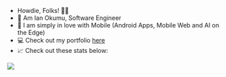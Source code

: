 
* Howdie, Folks! 👋🤓
* 🤪 Am Ian Okumu, Software Engineer
* 📱 I am simply in love with Mobile (Android Apps, Mobile Web and AI on the Edge)
* 💻 Check out my portfolio [here](https://otsembo.github.io/OtsemboPortfolio/)
* 📈 Check out these stats below:
  
<a href="https://github.com/anuraghazra/convoychat" style="margin-right:.5%; margin-top=.5%;">
  <img align="center" src="https://github-readme-stats.vercel.app/api/top-langs/?username=otsembo" />
</a>
  
  </div>
<!---
otsembo/otsembo is a ✨ special ✨ repository because its `README.md` (this file) appears on your GitHub profile.
You can click the Preview link to take a look at your changes.
--->
